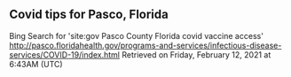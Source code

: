 ## Covid tips for Pasco, Florida

Bing Search for 'site:gov Pasco County Florida covid vaccine access'
http://pasco.floridahealth.gov/programs-and-services/infectious-disease-services/COVID-19/index.html
Retrieved on Friday, February 12, 2021 at 6:43AM (UTC)